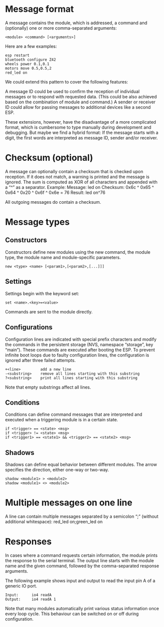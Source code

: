 # Message format

A message contains the module, which is addressed, a command and (optionally) one or more comma-separated arguments:

	<module> <command> [<arguments>]

Here are a few examples:

	esp restart
	bluetooth configure Z42
	wheels power 0.1,0.1
	motors move 0.5,0.5,2
	red_led on

We could extend this pattern to cover the following features:

A message ID could be used to confirm the reception of individual messages or to respond with requested data. (This could be also achieved based on the combination of module and command.)
A sender or receiver ID could allow for passing messages to additional devices like a second ESP.

These extensions, however, have the disadvantage of a more complicated format, which is cumbersome to type manually during development and debugging. But maybe we find a hybrid format: If the message starts with a digit, the first words are interpreted as message ID, sender and/or receiver.

# Checksum (optional)

A message can optionally contain a checksum that is checked upon reception. If it does not match, a warning is printed and the message is ignored. The sum is computed as XOR of all characters and appended with a “^” as a separator.
Example:
	Message:	led on
	Checksum:	0x6c ^ 0x65 ^ 0x64 ^ 0x20 ^ 0x6f ^ 0x6e = 76
	Result:		led on^76

All outgoing messages do contain a checksum.

# Message types

## Constructors

Constructors define new modules using the new command, the module type, the module name and module-specific parameters.

    new <type> <name> [<param1>,[<param2>,[...]]]

## Settings

Settings begin with the keyword set:

    set <name>.<key>=<value>

Commands are sent to the module directly.

<name> <command> <arguments>

## Configurations

Configuration lines are indicated with special prefix characters and modify the commands in the persistent storage (NVS, namespace “storage”, key “main”). These commands are executed after booting the ESP. To prevent infinite boot loops due to faulty configuration lines, the configuration is ignored after three failed attempts.

	+<line>		    add a new line
	-<substring>	remove all lines starting with this substring
	?<substring>	print all lines starting with this substring

Note that empty substrings affect all lines.

## Conditions

Conditions can define command messages that are interpreted and executed when a triggering module is in a certain state.

	if <trigger> == <state> <msg>
	if <trigger> != <state> <msg>
	if <trigger1> == <state1> && <trigger2> == <state2> <msg>

## Shadows

Shadows can define equal behavior between different modules. The arrow specifies the direction, either one-way or two-way.

	shadow <module1> > <module2>
	shadow <module1> <> <module2>

# Multiple messages on one line

A line can contain multiple messages separated by a semicolon “;” (without additional whitespace):
red_led on;green_led on

# Responses

In cases where a command requests certain information, the module prints the response to the serial terminal. The output line starts with the module name and the given command, followed by the comma-separated response arguments.

The following example shows input and output to read the input pin A of a generic IO port.

	Input:		io4 readA
	Output:		io4 readA 1

Note that many modules automatically print various status information once every loop cycle. This behaviour can be switched on or off during configuration.
